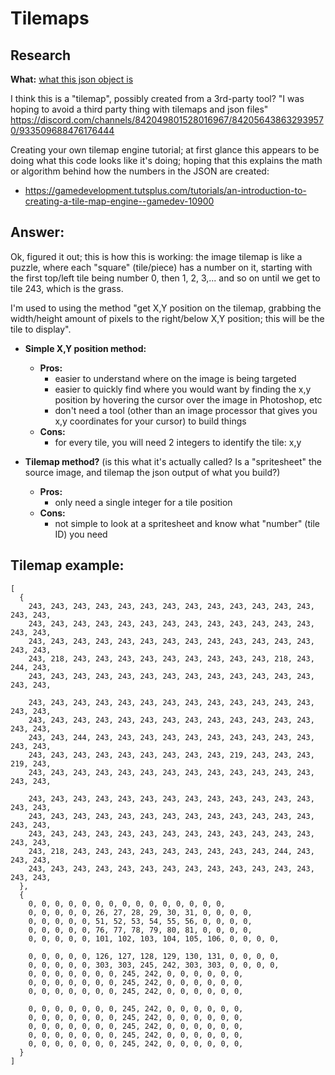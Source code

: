 # Tilemaps

## Research

**What:** [what this json object is](#tilemap-example)

I think this is a "tilemap", possibly created from a 3rd-party tool?
"I was hoping to avoid a third party thing with tilemaps and json files"
https://discord.com/channels/842049801528016967/842056438632939570/933509688476176444

Creating your own tilemap engine tutorial; at first glance this appears to be
doing what this code looks like it's doing; hoping that this explains the math
or algorithm behind how the numbers in the JSON are created:

- https://gamedevelopment.tutsplus.com/tutorials/an-introduction-to-creating-a-tile-map-engine--gamedev-10900

## Answer:

Ok, figured it out; this is how this is working:
the image tilemap is like a puzzle, where each "square" (tile/piece) has
a number on it, starting with the first top/left tile being number 0,
then 1, 2, 3,... and so on until we get to tile 243, which is the grass.

I'm used to using the method "get X,Y position on the tilemap, grabbing
the width/height amount of pixels to the right/below X,Y position; this
will be the tile to display".

- **Simple X,Y position method:**

  - **Pros:**
    - easier to understand where on the image is being targeted
    - easier to quickly find where you would want by finding the x,y
      position by hovering the cursor over the image in Photoshop, etc
    - don't need a tool (other than an image processor that gives you x,y
      coordinates for your cursor) to build things
  - **Cons:**
    - for every tile, you will need 2 integers to identify the tile: x,y

- **Tilemap method?** (is this what it's actually called? Is a "spritesheet" the
  source image, and tilemap the json output of what you build?)

  - **Pros:**
    - only need a single integer for a tile position
  - **Cons:**
    - not simple to look at a spritesheet and know what "number" (tile ID) you
      need

## Tilemap example:

```jsonc
[
  {
    243, 243, 243, 243, 243, 243, 243, 243, 243, 243, 243, 243, 243, 243, 243,
    243, 243, 243, 243, 243, 243, 243, 243, 243, 243, 243, 243, 243, 243, 243,
    243, 243, 243, 243, 243, 243, 243, 243, 243, 243, 243, 243, 243, 243, 243,
    243, 218, 243, 243, 243, 243, 243, 243, 243, 243, 243, 218, 243, 244, 243,
    243, 243, 243, 243, 243, 243, 243, 243, 243, 243, 243, 243, 243, 243, 243,

    243, 243, 243, 243, 243, 243, 243, 243, 243, 243, 243, 243, 243, 243, 243,
    243, 243, 243, 243, 243, 243, 243, 243, 243, 243, 243, 243, 243, 243, 243,
    243, 243, 244, 243, 243, 243, 243, 243, 243, 243, 243, 243, 243, 243, 243,
    243, 243, 243, 243, 243, 243, 243, 243, 243, 219, 243, 243, 243, 219, 243,
    243, 243, 243, 243, 243, 243, 243, 243, 243, 243, 243, 243, 243, 243, 243,

    243, 243, 243, 243, 243, 243, 243, 243, 243, 243, 243, 243, 243, 243, 243,
    243, 243, 243, 243, 243, 243, 243, 243, 243, 243, 243, 243, 243, 243, 243,
    243, 243, 243, 243, 243, 243, 243, 243, 243, 243, 243, 243, 243, 243, 243,
    243, 218, 243, 243, 243, 243, 243, 243, 243, 243, 243, 244, 243, 243, 243,
    243, 243, 243, 243, 243, 243, 243, 243, 243, 243, 243, 243, 243, 243, 243,
  },
  {
    0, 0, 0, 0, 0, 0, 0, 0, 0, 0, 0, 0, 0, 0, 0,
    0, 0, 0, 0, 0, 26, 27, 28, 29, 30, 31, 0, 0, 0, 0,
    0, 0, 0, 0, 0, 51, 52, 53, 54, 55, 56, 0, 0, 0, 0,
    0, 0, 0, 0, 0, 76, 77, 78, 79, 80, 81, 0, 0, 0, 0,
    0, 0, 0, 0, 0, 101, 102, 103, 104, 105, 106, 0, 0, 0, 0,

    0, 0, 0, 0, 0, 126, 127, 128, 129, 130, 131, 0, 0, 0, 0,
    0, 0, 0, 0, 0, 303, 303, 245, 242, 303, 303, 0, 0, 0, 0,
    0, 0, 0, 0, 0, 0, 0, 245, 242, 0, 0, 0, 0, 0, 0,
    0, 0, 0, 0, 0, 0, 0, 245, 242, 0, 0, 0, 0, 0, 0,
    0, 0, 0, 0, 0, 0, 0, 245, 242, 0, 0, 0, 0, 0, 0,

    0, 0, 0, 0, 0, 0, 0, 245, 242, 0, 0, 0, 0, 0, 0,
    0, 0, 0, 0, 0, 0, 0, 245, 242, 0, 0, 0, 0, 0, 0,
    0, 0, 0, 0, 0, 0, 0, 245, 242, 0, 0, 0, 0, 0, 0,
    0, 0, 0, 0, 0, 0, 0, 245, 242, 0, 0, 0, 0, 0, 0,
    0, 0, 0, 0, 0, 0, 0, 245, 242, 0, 0, 0, 0, 0, 0,
  }
]
```
